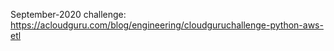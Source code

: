 
September-2020 challenge: https://acloudguru.com/blog/engineering/cloudguruchallenge-python-aws-etl

